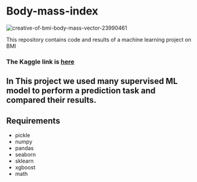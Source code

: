 # Body-mass-index
![creative-of-bmi-body-mass-vector-23990461](https://user-images.githubusercontent.com/77840111/181907949-9c86d5f7-8da2-4e45-8551-66eac1a54214.jpg)

This repository contains code and results of a machine learning project on BMI
### The Kaggle link is [here](https://www.kaggle.com/code/shubhendughosh00/bmi-body-mass-index-data-analysis-and-prediction)
## In This project we used many supervised ML model to perform a prediction task and compared their results.

## Requirements 
- pickle
- numpy
- pandas
- seaborn
- sklearn
- xgboost
- math
